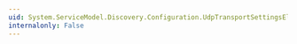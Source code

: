 ```yaml
---
uid: System.ServiceModel.Discovery.Configuration.UdpTransportSettingsElement.SocketReceiveBufferSize
internalonly: False
---
```

